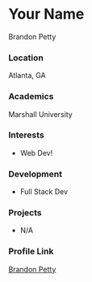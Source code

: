 # Your Name

Brandon Petty

### Location

Atlanta, GA

### Academics

Marshall University

### Interests

- Web Dev!

### Development

- Full Stack Dev

### Projects

- N/A

### Profile Link

[Brandon Petty](https://github.com/brandonpetty)
